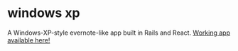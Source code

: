 # windows xp
A Windows-XP-style evernote-like app built in Rails and React.
[Working app available here!](http://windows-xp.herokuapp.com)
